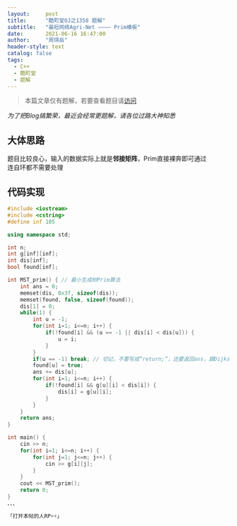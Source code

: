 ```yaml
---
layout:     post
title:      "酷町堂OJ之1358 题解"
subtitle:   "最短网络Agri-Net ———— Prim模板"
date:       2021-06-16 16:47:00
author:     "周琪岳"
header-style: text
catalog: false
tags: 
  - C++
  - 酷町堂
  - 题解
---
```

> 本篇文章仅有题解，若要查看题目请[访问](https://ke.codingtang.com/#/problem/problemSub?id=1358)

*为了把Blog搞繁荣，最近会经常更题解，请各位过路大神知悉*

## 大体思路

题目比较良心，输入的数据实际上就是**邻接矩阵**，Prim直接裸奔即可通过  
连自环都不需要处理  

## 代码实现

```c++
#include <iostream>
#include <cstring>
#define inf 105

using namespace std;

int n;
int g[inf][inf];
int dis[inf];
bool found[inf];

int MST_prim() { // 最小生成树Prim算法
	int ans = 0;
	memset(dis, 0x3f, sizeof(dis));
	memset(found, false, sizeof(found));
	dis[1] = 0;
	while(1) {
		int u = -1;
		for(int i=1; i<=n; i++) {
			if(!found[i] && (u == -1 || dis[i] < dis[u])) {
				u = i;
			}
		}
		if(u == -1) break; // 切记，不要写成“return;”，还要返回ans，跟Dijkstra不一样
		found[u] = true;
		ans += dis[u];
		for(int i=1; i<=n; i++) {
			if(!found[i] && g[u][i] < dis[i]) {
				dis[i] = g[u][i];
			}
		}
	}
	return ans;
}

int main() {
	cin >> n;
	for(int i=1; i<=n; i++) {
		for(int j=1; j<=n; j++) {
			cin >> g[i][j];
		}
	}
	cout << MST_prim();
	return 0;
}
、、、

「打开本帖的人RP++」  
